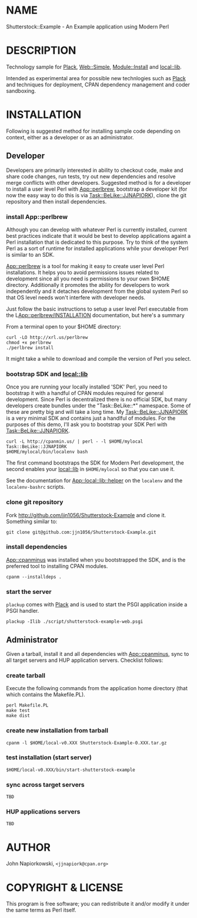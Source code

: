 # NAME

Shutterstock::Example - An Example application using Modern Perl

# DESCRIPTION

Technology sample for [Plack](http://search.cpan.org/perldoc?Plack), [Web::Simple](http://search.cpan.org/perldoc?Web::Simple), [Module::Install](http://search.cpan.org/perldoc?Module::Install) and
[local::lib](http://search.cpan.org/perldoc?local::lib).

Intended as experimental area for possible new technlogies such as [Plack](http://search.cpan.org/perldoc?Plack) and
techniques for deployment, CPAN dependency management and coder sandboxing.

# INSTALLATION

Following is suggested method for installing sample code depending on context,
either as a developer or as an administrator.

## Developer

Developers are primarily interested in ability to checkout code, make and share
code changes, run tests, try out new dependencies and resolve merge conflicts
with other developers.  Suggested method is for a developer to install a user
level Perl with [App::perlbrew](http://search.cpan.org/perldoc?App::perlbrew), bootstrap a developer kit (for now the easy
way to do this is via [Task::BeLike::JJNAPIORK](http://search.cpan.org/perldoc?Task::BeLike::JJNAPIORK)), clone the git repository and
then install dependencies.

### install App::perlbrew

Although you can develop with whatever Perl is currently installed, current
best practices indicate that it would be best to develop applications againt
a Perl installation that is dedicated to this purpose.  Try to think of the
system Perl as a sort of runtime for installed applications while your 
developer Perl is similar to an SDK.

[App::perlbrew](http://search.cpan.org/perldoc?App::perlbrew) is a tool for making it easy to create user level Perl
installations.  It helps you to avoid permissions issues related to development
since all you need is permissions to your own $HOME directory.  Additionally
it promotes the ability for developers to work independently and it detaches
development from the global system Perl so that OS level needs won't interfere
with developer needs.

Just follow the basic instructions to setup a user level Perl executable from
the L<App::perlbrew/INSTALLATION> documentation, but here's a summary

From a terminal open to your $HOME directory:

    curl -LO http://xrl.us/perlbrew
    chmod +x perlbrew
    ./perlbrew install

It might take a while to download and compile the version of Perl you select.

### bootstrap SDK and [local::lib](http://search.cpan.org/perldoc?local::lib)

Once you are running your locally installed 'SDK' Perl, you need to bootstrap
it with a handful of CPAN modules required for general development.  Since Perl
is decentralized there is no official SDK, but many developers create bundles
under the "Task::BeLike::*" namespace.  Some of these are pretty big and will
take a long time.  My [Task::BeLike::JJNAPIORK](http://search.cpan.org/perldoc?Task::BeLike::JJNAPIORK) is a very minimal SDK and 
contains just a handlful of modules.  For the purposes of this demo, I'll ask
you to bootstrap your SDK Perl with [Task::BeLike::JJNAPIORK](http://search.cpan.org/perldoc?Task::BeLike::JJNAPIORK).

    curl -L http://cpanmin.us/ | perl - -l $HOME/mylocal Task::BeLike::JJNAPIORK
    $HOME/mylocal/bin/localenv bash
 

The first command bootstraps the SDK for Modern Perl development, the second 
enables your [local::lib](http://search.cpan.org/perldoc?local::lib) in `$HOME/mylocal` so that you can use it.

See the documentation for [App::local::lib::helper](http://search.cpan.org/perldoc?App::local::lib::helper) on the `localenv` and the
`localenv-bashrc` scripts.

### clone git repository

Fork http://github.com/jjn1056/Shutterstock-Example and clone it.  Something
similar to:

    git clone git@github.com:jjn1056/Shutterstock-Example.git

### install dependencies

[App::cpanminus](http://search.cpan.org/perldoc?App::cpanminus) was installed when you bootstrapped the SDK, and is the
preferred tool to installing CPAN modules.

    cpanm --installdeps .

### start the server

`plackup` comes with [Plack](http://search.cpan.org/perldoc?Plack) and is used to start the PSGI application 
inside a PSGI handler.

    plackup -Ilib ./script/shutterstock-example-web.psgi

## Administrator

Given a tarball, install it and all dependencies with [App::cpanminus](http://search.cpan.org/perldoc?App::cpanminus), sync
to all target servers and HUP application servers.  Checklist follows:

### create tarball

Execute the following commands from the application home directory (that which
contains the Makefile.PL).

    perl Makefile.PL
    make test
    make dist

### create new installation from tarball

    cpanm -l $HOME/local-v0.XXX Shutterstock-Example-0.XXX.tar.gz

### test installation (start server)

    $HOME/local-v0.XXX/bin/start-shutterstock-example 

### sync across target servers

    TBD

### HUP applications servers

    TBD

# AUTHOR

John Napiorkowski, `<jjnapiork@cpan.org>`

# COPYRIGHT & LICENSE

This program is free software; you can redistribute it and/or modify
it under the same terms as Perl itself.